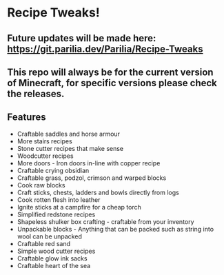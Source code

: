 # Recipe Tweaks!

## Future updates will be made here: https://git.parilia.dev/Parilia/Recipe-Tweaks

## This repo will always be for the current version of Minecraft, for specific versions please check the releases.

## Features 
* Craftable saddles and horse armour 
* More stairs recipes
* Stone cutter recipes that make sense
* Woodcutter recipes
* More doors - Iron doors in-line with copper recipe
* Craftable crying obsidian
* Craftable grass, podzol, crimson and warped blocks
* Cook raw blocks
* Craft sticks, chests, ladders and bowls directly from logs 
* Cook rotten flesh into leather
* Ignite sticks at a campfire for a cheap torch
* Simplified redstone recipes
* Shapeless shulker box crafting - craftable from your inventory
* Unpackable blocks - Anything that can be packed such as string into wool can be unpacked 
* Craftable red sand
* Simple wood cutter recipes
* Craftable glow ink sacks 
* Craftable heart of the sea
